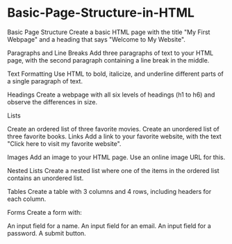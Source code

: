 # Basic-Page-Structure-in-HTML
Basic Page Structure
Create a basic HTML page with the title "My First Webpage" and a heading that says "Welcome to My Website".

Paragraphs and Line Breaks
Add three paragraphs of text to your HTML page, with the second paragraph containing a line break in the middle.

Text Formatting
Use HTML to bold, italicize, and underline different parts of a single paragraph of text.

Headings
Create a webpage with all six levels of headings (h1 to h6) and observe the differences in size.

Lists

Create an ordered list of three favorite movies.
Create an unordered list of three favorite books.
Links
Add a link to your favorite website, with the text "Click here to visit my favorite website".

Images
Add an image to your HTML page. Use an online image URL for this.

Nested Lists
Create a nested list where one of the items in the ordered list contains an unordered list.

Tables
Create a table with 3 columns and 4 rows, including headers for each column.

Forms
Create a form with:

An input field for a name.
An input field for an email.
An input field for a password.
A submit button.


